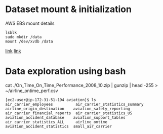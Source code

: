 # Dataset mount & initialization
AWS EBS mount details
```
lsblk
sudo mkdir /data
mount /dev/xvdb /data
```
[link](http://docs.aws.amazon.com/AWSEC2/latest/UserGuide/ebs-attaching-volume.html)
[link](http://docs.aws.amazon.com/AWSEC2/latest/UserGuide/ebs-using-volumes.html)

# Data exploration using bash
cat ./On_Time_On_Time_Performance_2008_10.zip | gunzip | head -255 > ~/airline_ontime_perf.csv

```
[ec2-user@ip-172-31-51-194 aviation]$ ls
air_carrier_employees          air_carrier_statistics_summary  airline_origin_destination    aviation_safety_reporting
air_carrier_financial_reports  air_carrier_statistics_US       aviation_accident_database    aviation_support_tables
air_carrier_statistics_ALL     airline_ontime                  aviation_accident_statistics  small_air_carrier
```
